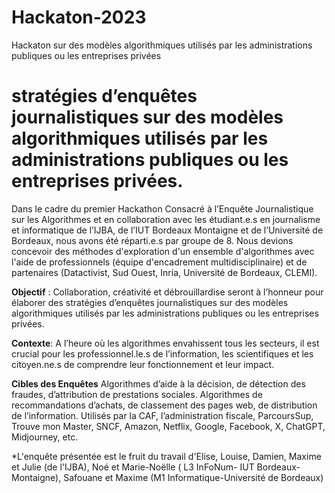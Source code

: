 # Hackaton-2023
Hackaton sur des modèles algorithmiques utilisés par les administrations publiques ou les entreprises privées

# stratégies d’enquêtes journalistiques sur des modèles algorithmiques utilisés par les administrations publiques ou les entreprises privées.

Dans le cadre du premier Hackathon Consacré à l’Enquête Journalistique sur les Algorithmes et en collaboration avec les étudiant.e.s en journalisme et informatique de l’IJBA, de l’IUT Bordeaux Montaigne et de l’Université de Bordeaux, nous avons été réparti.e.s par groupe de 8. 
Nous devions concevoir des méthodes d'exploration d'un ensemble d'algorithmes avec l'aide de professionnels (équipe d'encadrement multidisciplinaire) et de partenaires (Datactivist, Sud Ouest, Inria, Université de Bordeaux, CLEMI).

**Objectif** :
Collaboration, créativité et débrouillardise seront à l’honneur pour élaborer des stratégies d’enquêtes journalistiques sur des modèles algorithmiques utilisés par les administrations publiques ou les entreprises privées.

**Contexte**:
A l’heure où les algorithmes envahissent tous les secteurs, il est crucial pour les professionnel.le.s de l’information, les scientifiques et les citoyen.ne.s de comprendre leur fonctionnement et leur impact.

**Cibles des Enquêtes**
Algorithmes d’aide à la décision, de détection des fraudes, d’attribution de prestations sociales.
Algorithmes de recommandations d’achats, de classement des pages web, de distribution de l’information.
Utilisés par la CAF, l’administration fiscale, ParcoursSup, Trouve mon Master, SNCF, Amazon, Netflix, Google, Facebook, X, ChatGPT, Midjourney, etc.

*L'enquête présentée est le fruit du travail d'Elise, Louise, Damien, Maxime et Julie (de l'IJBA), Noé et Marie-Noëlle ( L3 InFoNum- IUT Bordeaux-Montaigne), Safouane et Maxime (M1 Informatique-Université de Bordeaux)
